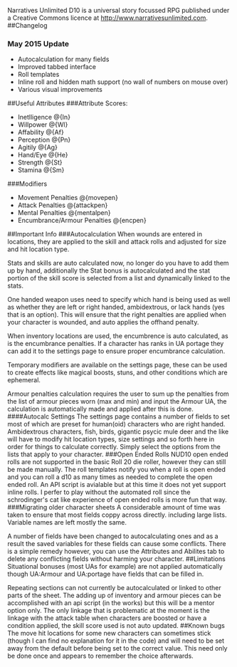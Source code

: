 Narratives Unlimited D10 is a universal story focussed RPG published under a Creative Commons licence at http://www.narrativesunlimited.com. 
##Changelog
### May 2015 Update
* Autocalculation for many fields
* Improved tabbed interface
* Roll templates
* Inline roll and hidden math support (no wall of numbers on mouse over)
* Various visual improvements

##Useful Attributes
###Attribute Scores:
* Inetlligence @{In}
* Willpower @{Wl}
* Affability @{Af}
* Perception @{Pn}
* Agitily @{Ag}
* Hand/Eye @{He}
* Strength @{St}
* Stamina @{Sm}

###Modifiers
* Movement Penalties @{movepen}
* Attack Penalties @{attackpen}
* Mental Penalties @{mentalpen}
* Encumbrance/Armour Penalties @{encpen}

##Important Info
###Autocalculation
When wounds are entered in locations, they are applied to the skill and attack rolls and adjusted for size and hit location type.

Stats and skills are auto calculated now, no longer do you have to add them up by hand, additionally the Stat bonus is autocalculated and the stat portion of the skill score is selected from a list and dynamically linked to the stats.

One handed weapon uses need to specify which hand is being used as well as whether they are left or right handed, ambidextrous, or lack hands (yes that is an option).  This will ensure that the right penalties are applied when your character is wounded, and auto applies the offhand penalty.

When inventory locations are used, the encumbrence is auto calculated, as is the encumbrance penalties.  If a character has ranks in UA portage they can add it to the settings page to ensure proper encumbrance calculation.

Temporary modifiers are available on the settings page, these can be used to create effects like magical boosts, stuns, and other conditions which are ephemeral.

Armour penalties calculation requires the user to sum up the penalties from the list of armour pieces worn (max and min) and input the Armour UA, the calculation is automatically made and applied after this is done.
####Autocalc Settings
The settings page contains a number of fields to set most of which are preset for human(oid) characters who are right handed. Ambidextrous characters, fish, birds, gigantic psycic mule deer and the like will have to modify hit location types, size settings and so forth here in order for things to calculate correctly.  Simply select the options from the lists that apply to your character.
###Open Ended Rolls
NUD10 open ended rolls are not supported in the basic Roll 20 die roller, however they can still be made manually.  The roll templates notify you when a roll is open ended and you can roll a d10 as many times as needed to complete the open ended roll.  An API script is avialable but at this time it does not yet support inline rolls.  I perfer to play without the automated roll since the schrodinger's cat like experience of open ended rolls is more fun that way.
###Migrating older character sheets
A considerable amount of time was taken to ensure that most fields coppy across directly. including large lists.  Variable names are left mostly the same.

A number of fields have been changed to autocalculating ones and as a result the saved variables for these fields can cause some conflicts.  There is a simple remedy however, you can use the Attributes and Abilites tab to delete any conflicting fields without harming your character.
##Limitations
Situational bonuses (most UAs for example) are not applied automatically though UA:Armour and UA:portage have fields that can be filled in.

Repeating sections can not currently be autocalculated or linked to other parts of the sheet.  The adding up of inventory and armour pieces can be accomplished with an api script (in the works) but this will be a mentor option only.
The only linkage that is problematic at the moment is the linkage with the attack table when characters are boosted or have a condition applied, the skill score used is not auto updated.
##Known bugs
The move hit locations for some new characters can sometimes stick (though I can find no explanation for it in the code) and will need to be set away from the default before being set to the correct value.  This need only be done once and appears to remember the choice afterwards.
